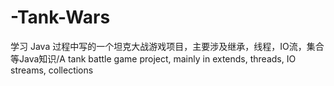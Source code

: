 # -Tank-Wars
学习 Java 过程中写的一个坦克大战游戏项目，主要涉及继承，线程，IO流，集合等Java知识/A tank battle game project, mainly in extends, threads, IO streams, collections 
